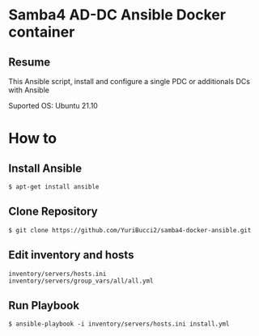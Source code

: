 # Samba4 AD-DC Ansible Docker container

## Resume
This Ansible script, install and configure a single PDC or additionals DCs with Ansible

Suported OS: Ubuntu 21.10

# How to
## Install Ansible

```
$ apt-get install ansible

```

## Clone Repository

```
$ git clone https://github.com/YuriBucci2/samba4-docker-ansible.git

```
## Edit inventory and hosts
```
inventory/servers/hosts.ini
inventory/servers/group_vars/all/all.yml
```

## Run Playbook
```
$ ansible-playbook -i inventory/servers/hosts.ini install.yml
```